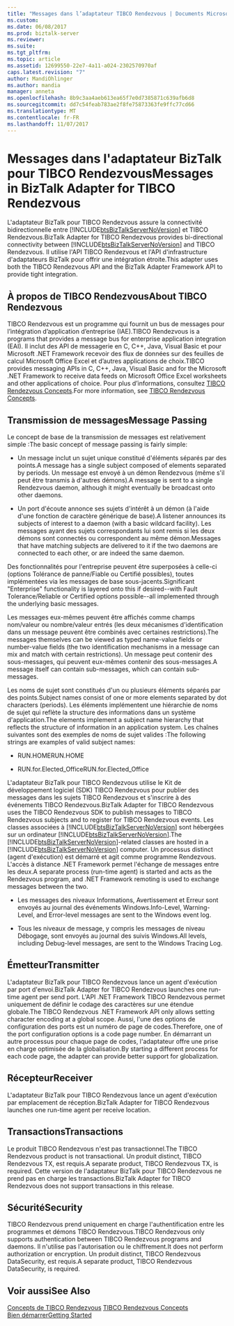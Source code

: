 ```yaml
---
title: "Messages dans l’adaptateur TIBCO Rendezvous | Documents Microsoft"
ms.custom: 
ms.date: 06/08/2017
ms.prod: biztalk-server
ms.reviewer: 
ms.suite: 
ms.tgt_pltfrm: 
ms.topic: article
ms.assetid: 12699550-22e7-4a11-a024-2302570970af
caps.latest.revision: "7"
author: MandiOhlinger
ms.author: mandia
manager: anneta
ms.openlocfilehash: 8b9c3aa4aeb613ea65f7e0d7385871c639afb6d8
ms.sourcegitcommit: dd7c54feab783ae2f8fe75873363fe9ffc77cd66
ms.translationtype: MT
ms.contentlocale: fr-FR
ms.lasthandoff: 11/07/2017
---
```

# <a name="messages-in-biztalk-adapter-for-tibco-rendezvous"></a><span data-ttu-id="49bd8-102">Messages dans l'adaptateur BizTalk pour TIBCO Rendezvous</span><span class="sxs-lookup"><span data-stu-id="49bd8-102">Messages in BizTalk Adapter for TIBCO Rendezvous</span></span>
<span data-ttu-id="49bd8-103">L'adaptateur BizTalk pour TIBCO Rendezvous assure la connectivité bidirectionnelle entre [!INCLUDE[btsBizTalkServerNoVersion](../includes/btsbiztalkservernoversion-md.md)] et TIBCO Rendezvous.</span><span class="sxs-lookup"><span data-stu-id="49bd8-103">BizTalk Adapter for TIBCO Rendezvous provides bi-directional connectivity between [!INCLUDE[btsBizTalkServerNoVersion](../includes/btsbiztalkservernoversion-md.md)] and TIBCO Rendezvous.</span></span> <span data-ttu-id="49bd8-104">Il utilise l'API TIBCO Rendezvous et l'API d'infrastructure d'adaptateurs BizTalk pour offrir une intégration étroite.</span><span class="sxs-lookup"><span data-stu-id="49bd8-104">This adapter uses both the TIBCO Rendezvous API and the BizTalk Adapter Framework API to provide tight integration.</span></span>  
  
## <a name="about-tibco-rendezvous"></a><span data-ttu-id="49bd8-105">À propos de TIBCO Rendezvous</span><span class="sxs-lookup"><span data-stu-id="49bd8-105">About TIBCO Rendezvous</span></span>  
 <span data-ttu-id="49bd8-106">TIBCO Rendezvous est un programme qui fournit un bus de messages pour l’intégration d’application d’entreprise (IAE).</span><span class="sxs-lookup"><span data-stu-id="49bd8-106">TIBCO Rendezvous is a programs that provides a message bus for enterprise application integration (EAI).</span></span> <span data-ttu-id="49bd8-107">Il inclut des API de messagerie en C, C++, Java, Visual Basic et pour Microsoft .NET Framework recevoir des flux de données sur des feuilles de calcul Microsoft Office Excel et d’autres applications de choix.</span><span class="sxs-lookup"><span data-stu-id="49bd8-107">TIBCO provides messaging APIs in C, C++, Java, Visual Basic and for the Microsoft .NET Framework to receive data feeds on Microsoft Office Excel worksheets and other applications of choice.</span></span> <span data-ttu-id="49bd8-108">Pour plus d’informations, consultez [TIBCO Rendezvous Concepts](../core/tibco-rendezvous-concepts.md).</span><span class="sxs-lookup"><span data-stu-id="49bd8-108">For more information, see [TIBCO Rendezvous Concepts](../core/tibco-rendezvous-concepts.md).</span></span>  
  
## <a name="message-passing"></a><span data-ttu-id="49bd8-109">Transmission de messages</span><span class="sxs-lookup"><span data-stu-id="49bd8-109">Message Passing</span></span>  
 <span data-ttu-id="49bd8-110">Le concept de base de la transmission de messages est relativement simple :</span><span class="sxs-lookup"><span data-stu-id="49bd8-110">The basic concept of message passing is fairly simple:</span></span>  
  
-   <span data-ttu-id="49bd8-111">Un message inclut un sujet unique constitué d'éléments séparés par des points.</span><span class="sxs-lookup"><span data-stu-id="49bd8-111">A message has a single subject composed of elements separated by periods.</span></span> <span data-ttu-id="49bd8-112">Un message est envoyé à un démon Rendezvous (même s'il peut être transmis à d'autres démons).</span><span class="sxs-lookup"><span data-stu-id="49bd8-112">A message is sent to a single Rendezvous daemon, although it might eventually be broadcast onto other daemons.</span></span>  
  
-   <span data-ttu-id="49bd8-113">Un port d'écoute annonce ses sujets d'intérêt à un démon (à l'aide d'une fonction de caractère générique de base).</span><span class="sxs-lookup"><span data-stu-id="49bd8-113">A listener announces its subjects of interest to a daemon (with a basic wildcard facility).</span></span> <span data-ttu-id="49bd8-114">Les messages ayant des sujets correspondants lui sont remis si les deux démons sont connectés ou correspondent au même démon.</span><span class="sxs-lookup"><span data-stu-id="49bd8-114">Messages that have matching subjects are delivered to it if the two daemons are connected to each other, or are indeed the same daemon.</span></span>  
  
 <span data-ttu-id="49bd8-115">Des fonctionnalités pour l'entreprise peuvent être superposées à celle-ci (options Tolérance de panne/Fiable ou Certifié possibles), toutes implémentées via les messages de base sous-jacents.</span><span class="sxs-lookup"><span data-stu-id="49bd8-115">Significant "Enterprise" functionality is layered onto this if desired--with Fault Tolerance/Reliable or Certified options possible--all implemented through the underlying basic messages.</span></span>  
  
 <span data-ttu-id="49bd8-116">Les messages eux-mêmes peuvent être affichés comme champs nom/valeur ou nombre/valeur entrés (les deux mécanismes d'identification dans un message peuvent être combinés avec certaines restrictions).</span><span class="sxs-lookup"><span data-stu-id="49bd8-116">The messages themselves can be viewed as typed name-value fields or number-value fields (the two identification mechanisms in a message can mix and match with certain restrictions).</span></span> <span data-ttu-id="49bd8-117">Un message peut contenir des sous-messages, qui peuvent eux-mêmes contenir des sous-messages.</span><span class="sxs-lookup"><span data-stu-id="49bd8-117">A message itself can contain sub-messages, which can contain sub-messages.</span></span>  
  
 <span data-ttu-id="49bd8-118">Les noms de sujet sont constitués d'un ou plusieurs éléments séparés par des points.</span><span class="sxs-lookup"><span data-stu-id="49bd8-118">Subject names consist of one or more elements separated by dot characters (periods).</span></span> <span data-ttu-id="49bd8-119">Les éléments implémentent une hiérarchie de noms de sujet qui reflète la structure des informations dans un système d'application.</span><span class="sxs-lookup"><span data-stu-id="49bd8-119">The elements implement a subject name hierarchy that reflects the structure of information in an application system.</span></span> <span data-ttu-id="49bd8-120">Les chaînes suivantes sont des exemples de noms de sujet valides :</span><span class="sxs-lookup"><span data-stu-id="49bd8-120">The following strings are examples of valid subject names:</span></span>  
  
-   <span data-ttu-id="49bd8-121">RUN.HOME</span><span class="sxs-lookup"><span data-stu-id="49bd8-121">RUN.HOME</span></span>  
  
-   <span data-ttu-id="49bd8-122">RUN.for.Elected_Office</span><span class="sxs-lookup"><span data-stu-id="49bd8-122">RUN.for.Elected_Office</span></span>  
  
 <span data-ttu-id="49bd8-123">L'adaptateur BizTalk pour TIBCO Rendezvous utilise le Kit de développement logiciel (SDK) TIBCO Rendezvous pour publier des messages dans les sujets TIBCO Rendezvous et s'inscrire à des événements TIBCO Rendezvous.</span><span class="sxs-lookup"><span data-stu-id="49bd8-123">BizTalk Adapter for TIBCO Rendezvous uses the TIBCO Rendezvous SDK to publish messages to TIBCO Rendezvous subjects and to register for TIBCO Rendezvous events.</span></span> <span data-ttu-id="49bd8-124">Les classes associées à [!INCLUDE[btsBizTalkServerNoVersion](../includes/btsbiztalkservernoversion-md.md)] sont hébergées sur un ordinateur [!INCLUDE[btsBizTalkServerNoVersion](../includes/btsbiztalkservernoversion-md.md)].</span><span class="sxs-lookup"><span data-stu-id="49bd8-124">The [!INCLUDE[btsBizTalkServerNoVersion](../includes/btsbiztalkservernoversion-md.md)]-related classes are hosted in a [!INCLUDE[btsBizTalkServerNoVersion](../includes/btsbiztalkservernoversion-md.md)] computer.</span></span> <span data-ttu-id="49bd8-125">Un processus distinct (agent d'exécution) est démarré et agit comme programme Rendezvous. L'accès à distance .NET Framework permet l'échange de messages entre les deux.</span><span class="sxs-lookup"><span data-stu-id="49bd8-125">A separate process (run-time agent) is started and acts as the Rendezvous program, and .NET Framework remoting is used to exchange messages between the two.</span></span>  
  
-   <span data-ttu-id="49bd8-126">Les messages des niveaux Informations, Avertissement et Erreur sont envoyés au journal des événements Windows.</span><span class="sxs-lookup"><span data-stu-id="49bd8-126">Info-Level, Warning-Level, and Error-level messages are sent to the Windows event log.</span></span>  
  
-   <span data-ttu-id="49bd8-127">Tous les niveaux de message, y compris les messages de niveau Débogage, sont envoyés au journal des suivis Windows.</span><span class="sxs-lookup"><span data-stu-id="49bd8-127">All levels, including Debug-level messages, are sent to the Windows Tracing Log.</span></span>  
  
## <a name="transmitter"></a><span data-ttu-id="49bd8-128">Émetteur</span><span class="sxs-lookup"><span data-stu-id="49bd8-128">Transmitter</span></span>  
 <span data-ttu-id="49bd8-129">L'adaptateur BizTalk pour TIBCO Rendezvous lance un agent d'exécution par port d'envoi.</span><span class="sxs-lookup"><span data-stu-id="49bd8-129">BizTalk Adapter for TIBCO Rendezvous launches one run-time agent per send port.</span></span> <span data-ttu-id="49bd8-130">L'API .NET Framework TIBCO Rendezvous permet uniquement de définir le codage des caractères sur une étendue globale.</span><span class="sxs-lookup"><span data-stu-id="49bd8-130">The TIBCO Rendezvous .NET Framework API only allows setting character encoding at a global scope.</span></span> <span data-ttu-id="49bd8-131">Aussi, l'une des options de configuration des ports est un numéro de page de codes.</span><span class="sxs-lookup"><span data-stu-id="49bd8-131">Therefore, one of the port configuration options is a code page number.</span></span> <span data-ttu-id="49bd8-132">En démarrant un autre processus pour chaque page de codes, l'adaptateur offre une prise en charge optimisée de la globalisation.</span><span class="sxs-lookup"><span data-stu-id="49bd8-132">By starting a different process for each code page, the adapter can provide better support for globalization.</span></span>  
  
## <a name="receiver"></a><span data-ttu-id="49bd8-133">Récepteur</span><span class="sxs-lookup"><span data-stu-id="49bd8-133">Receiver</span></span>  
 <span data-ttu-id="49bd8-134">L'adaptateur BizTalk pour TIBCO Rendezvous lance un agent d'exécution par emplacement de réception.</span><span class="sxs-lookup"><span data-stu-id="49bd8-134">BizTalk Adapter for TIBCO Rendezvous launches one run-time agent per receive location.</span></span>  
  
## <a name="transactions"></a><span data-ttu-id="49bd8-135">Transactions</span><span class="sxs-lookup"><span data-stu-id="49bd8-135">Transactions</span></span>  
 <span data-ttu-id="49bd8-136">Le produit TIBCO Rendezvous n'est pas transactionnel.</span><span class="sxs-lookup"><span data-stu-id="49bd8-136">The TIBCO Rendezvous product is not transactional.</span></span> <span data-ttu-id="49bd8-137">Un produit distinct, TIBCO Rendezvous TX, est requis.</span><span class="sxs-lookup"><span data-stu-id="49bd8-137">A separate product, TIBCO Rendezvous TX, is required.</span></span> <span data-ttu-id="49bd8-138">Cette version de l'adaptateur BizTalk pour TIBCO Rendezvous ne prend pas en charge les transactions.</span><span class="sxs-lookup"><span data-stu-id="49bd8-138">BizTalk Adapter for TIBCO Rendezvous does not support transactions in this release.</span></span>  
  
## <a name="security"></a><span data-ttu-id="49bd8-139">Sécurité</span><span class="sxs-lookup"><span data-stu-id="49bd8-139">Security</span></span>  
 <span data-ttu-id="49bd8-140">TIBCO Rendezvous prend uniquement en charge l'authentification entre les programmes et démons TIBCO Rendezvous.</span><span class="sxs-lookup"><span data-stu-id="49bd8-140">TIBCO Rendezvous only supports authentication between TIBCO Rendezvous programs and daemons.</span></span> <span data-ttu-id="49bd8-141">Il n'utilise pas l'autorisation ou le chiffrement.</span><span class="sxs-lookup"><span data-stu-id="49bd8-141">It does not perform authorization or encryption.</span></span> <span data-ttu-id="49bd8-142">Un produit distinct, TIBCO Rendezvous DataSecurity, est requis.</span><span class="sxs-lookup"><span data-stu-id="49bd8-142">A separate product, TIBCO Rendezvous DataSecurity, is required.</span></span>  
  
## <a name="see-also"></a><span data-ttu-id="49bd8-143">Voir aussi</span><span class="sxs-lookup"><span data-stu-id="49bd8-143">See Also</span></span>  
 <span data-ttu-id="49bd8-144">[Concepts de TIBCO Rendezvous](../core/tibco-rendezvous-concepts.md) </span><span class="sxs-lookup"><span data-stu-id="49bd8-144">[TIBCO Rendezvous Concepts](../core/tibco-rendezvous-concepts.md) </span></span>  
 [<span data-ttu-id="49bd8-145">Bien démarrer</span><span class="sxs-lookup"><span data-stu-id="49bd8-145">Getting Started</span></span>](../core/getting-started-with-biztalk-adapter-for-tibco-rendezvous.md)